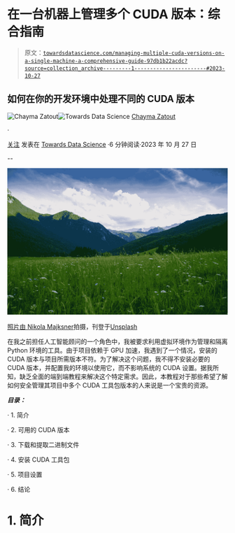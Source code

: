 # 在一台机器上管理多个 CUDA 版本：综合指南

> 原文：[`towardsdatascience.com/managing-multiple-cuda-versions-on-a-single-machine-a-comprehensive-guide-97db1b22acdc?source=collection_archive---------1-----------------------#2023-10-27`](https://towardsdatascience.com/managing-multiple-cuda-versions-on-a-single-machine-a-comprehensive-guide-97db1b22acdc?source=collection_archive---------1-----------------------#2023-10-27)

## 如何在你的开发环境中处理不同的 CUDA 版本

[](https://medium.com/@chimso1994?source=post_page-----97db1b22acdc--------------------------------)![Chayma Zatout](https://medium.com/@chimso1994?source=post_page-----97db1b22acdc--------------------------------)[](https://towardsdatascience.com/?source=post_page-----97db1b22acdc--------------------------------)![Towards Data Science](https://towardsdatascience.com/?source=post_page-----97db1b22acdc--------------------------------) [Chayma Zatout](https://medium.com/@chimso1994?source=post_page-----97db1b22acdc--------------------------------)

·

[关注](https://medium.com/m/signin?actionUrl=https%3A%2F%2Fmedium.com%2F_%2Fsubscribe%2Fuser%2Ff7da1c34b82e&operation=register&redirect=https%3A%2F%2Ftowardsdatascience.com%2Fmanaging-multiple-cuda-versions-on-a-single-machine-a-comprehensive-guide-97db1b22acdc&user=Chayma+Zatout&userId=f7da1c34b82e&source=post_page-f7da1c34b82e----97db1b22acdc---------------------post_header-----------) 发表在 [Towards Data Science](https://towardsdatascience.com/?source=post_page-----97db1b22acdc--------------------------------) ·6 分钟阅读·2023 年 10 月 27 日[](https://medium.com/m/signin?actionUrl=https%3A%2F%2Fmedium.com%2F_%2Fvote%2Ftowards-data-science%2F97db1b22acdc&operation=register&redirect=https%3A%2F%2Ftowardsdatascience.com%2Fmanaging-multiple-cuda-versions-on-a-single-machine-a-comprehensive-guide-97db1b22acdc&user=Chayma+Zatout&userId=f7da1c34b82e&source=-----97db1b22acdc---------------------clap_footer-----------)

--

[](https://medium.com/m/signin?actionUrl=https%3A%2F%2Fmedium.com%2F_%2Fbookmark%2Fp%2F97db1b22acdc&operation=register&redirect=https%3A%2F%2Ftowardsdatascience.com%2Fmanaging-multiple-cuda-versions-on-a-single-machine-a-comprehensive-guide-97db1b22acdc&source=-----97db1b22acdc---------------------bookmark_footer-----------)![](img/7a74ac782e86782cc59be80291bc583f.png)

[照片由 Nikola Majksner](https://unsplash.com/@majksner?utm_source=medium&utm_medium=referral)拍摄，刊登于[Unsplash](https://unsplash.com/?utm_source=medium&utm_medium=referral)

在我之前担任人工智能顾问的一个角色中，我被要求利用虚拟环境作为管理和隔离 Python 环境的工具。由于项目依赖于 GPU 加速，我遇到了一个情况，安装的 CUDA 版本与项目所需版本不符。为了解决这个问题，我不得不安装必要的 CUDA 版本，并配置我的环境以使用它，而不影响系统的 CUDA 设置。据我所知，缺乏全面的端到端教程来解决这个特定需求。因此，本教程对于那些希望了解如何安全管理其项目中多个 CUDA 工具包版本的人来说是一个宝贵的资源。

***目录：***

· 1\. 简介

· 2\. 可用的 CUDA 版本

· 3\. 下载和提取二进制文件

· 4\. 安装 CUDA 工具包

· 5\. 项目设置

· 6\. 结论

# 1\. 简介
